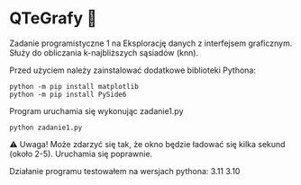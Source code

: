 # QTeGrafy 🐍
Zadanie programistyczne 1 na Eksplorację danych z interfejsem graficznym.
Służy do obliczania k-najbliższych sąsiadów (knn).

Przed użyciem należy zainstalować dodatkowe biblioteki Pythona:
```
python -m pip install matplotlib
python -m pip install PySide6
```
Program uruchamia się wykonując zadanie1.py
```
python zadanie1.py
```
⚠ Uwaga! Może zdarzyć się tak, że okno będzie ładować się kilka sekund (około 2-5). Uruchamia się poprawnie.

Działanie programu testowałem na wersjach pythona: 3.11 3.10
